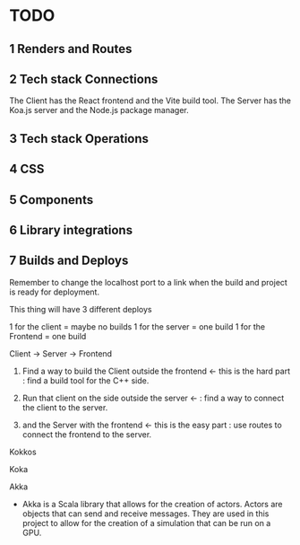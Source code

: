 # TODO

## 1 Renders and Routes

## 2 Tech stack Connections
The Client has the React frontend and the Vite build tool. 
The Server has the Koa.js server and the Node.js package manager.

## 3 Tech stack Operations

## 4 CSS

## 5 Components

## 6 Library integrations

## 7 Builds and Deploys

Remember to change the localhost port to a link when the 
build and project is ready for deployment.

This thing will have 3 different deploys

1 for the client = maybe no builds 
1 for the server = one build
1 for the Frontend = one build

Client -> Server -> Frontend
1. Find a way to build the Client outside the frontend <- this is the hard part : find a build tool for the C++ side.

2. Run that client on the side outside the server <- : find a way to connect the client to the server.  

3. and the Server with the frontend <- this is the easy part :
use routes to connect the frontend to the server.

Kokkos 

Koka

Akka

- Akka is a Scala library that allows for the creation of actors. Actors are objects that can send and receive messages. They are used in this project to allow for the creation of a simulation that can be run on a GPU.
